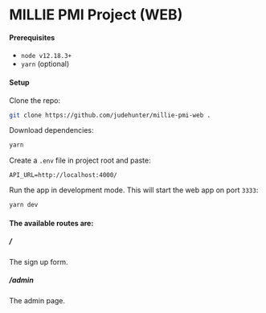 # MILLIE PMI Project (WEB)
#### Prerequisites
- `node v12.18.3+`
- `yarn` (optional)

#### Setup
Clone the repo:

```bash
git clone https://github.com/judehunter/millie-pmi-web .
```

Download dependencies:

```bash
yarn
```

Create a `.env` file in project root and paste:

```dotenv
API_URL=http://localhost:4000/
```

Run the app in development mode. This will start the web app on port `3333`:

```bash
yarn dev
```

#### The available routes are:
##### /
The sign up form.

##### /admin
The admin page.
